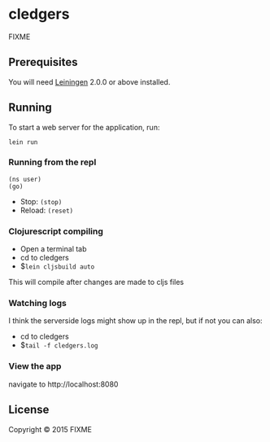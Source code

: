# cledgers

FIXME

## Prerequisites

You will need [Leiningen][] 2.0.0 or above installed.

[leiningen]: https://github.com/technomancy/leiningen

## Running

To start a web server for the application, run:

    lein run

### Running from the repl

    (ns user)
    (go)

 * Stop: `(stop)`
 * Reload: `(reset)`

### Clojurescript compiling
* Open a terminal tab
* cd to cledgers
* $`lein cljsbuild auto`

This will compile after changes are made to cljs files

### Watching logs
I think the serverside logs might show up in the repl, but if not you can also:

* cd to cledgers
* $`tail -f cledgers.log`

### View the app
navigate to http://localhost:8080


## License

Copyright © 2015 FIXME
